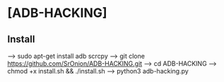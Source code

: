 # [ADB-HACKING]

## Install
--> sudo apt-get install adb scrcpy 
--> git clone https://github.com/SrOnion/ADB-HACKING.git
--> cd ADB-HACKING
--> chmod +x install.sh && ./install.sh
--> python3 adb-hacking.py

